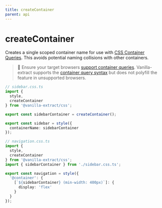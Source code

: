 ```yaml
---
title: createContainer
parent: api
---
```


# createContainer

Creates a single scoped container name for use with [CSS Container Queries]. This avoids potential naming collisions with other containers.

> 🚧 Ensure your target browsers [support container queries].
> Vanilla-extract supports the [container query syntax][css container queries] but does not polyfill the feature in unsupported browsers.

```ts compiled
// sidebar.css.ts
import {
  style,
  createContainer
} from '@vanilla-extract/css';

export const sidebarContainer = createContainer();

export const sidebar = style({
  containerName: sidebarContainer
});

// navigation.css.ts
import {
  style,
  createContainer
} from '@vanilla-extract/css';
import { sidebarContainer } from './sidebar.css.ts';

export const navigation = style({
  '@container': {
    [`${sidebarContainer} (min-width: 400px)`]: {
      display: 'flex'
    }
  }
});
```

[css container queries]: https://developer.mozilla.org/en-US/docs/Web/CSS/CSS_Container_Queries
[support container queries]: https://caniuse.com/css-container-queries
